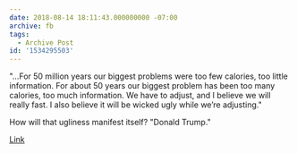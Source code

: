 ```yaml
---
date: 2018-08-14 18:11:43.000000000 -07:00
archive: fb
tags: 
  - Archive Post
id: '1534295503'
---
```


"…For 50 million years our biggest problems were too few calories, too little information. For about 50 years our biggest problem has been too many calories, too much information. We have to adjust, and I believe we will really fast. I also believe it will be wicked ugly while we’re adjusting."

How will that ugliness manifest itself?
"Donald Trump."

[Link](http://www.vulture.com/2018/08/penn-jillette-in-conversation.html)
